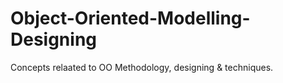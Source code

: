 # Object-Oriented-Modelling-Designing
Concepts relaated to OO Methodology, designing &amp; techniques.
